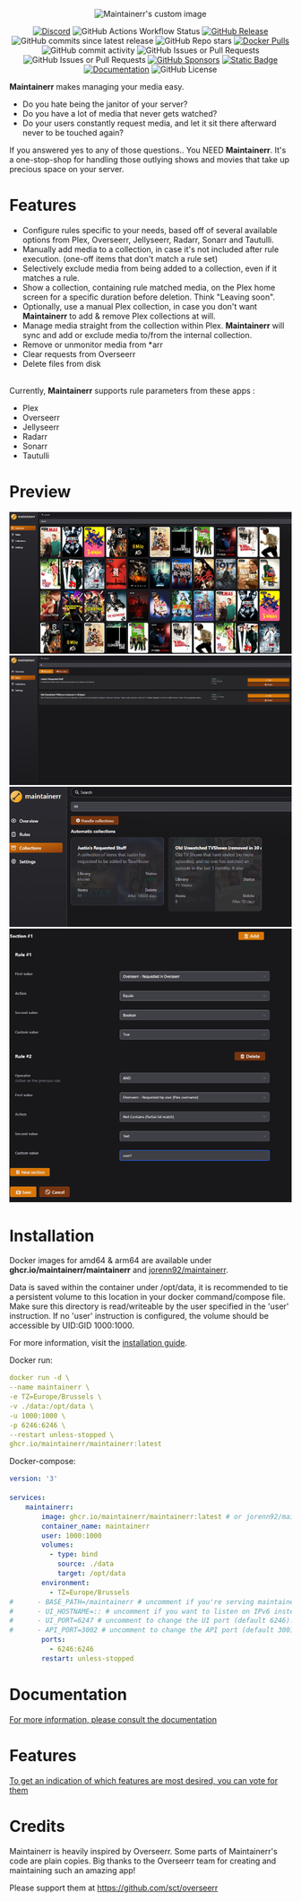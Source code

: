 <p align="center">
  <img src="ui/public/logo_black.svg?raw=true" alt="Maintainerr's custom image"/>
</p>

<p align="center" >
  <a href="https://discord.gg/WP4ZW2QYwk"><img alt="Discord" src="https://img.shields.io/discord/1152219249549512724?style=flat&logo=discord&logoColor=white&label=Maintainerr"></a>
  <picture><img alt="GitHub Actions Workflow Status" src="https://img.shields.io/github/actions/workflow/status/maintainerr/maintainerr/.github%2Fworkflows%2Fbuild.yml?branch=main&style=flat&logo=github&label=Latest%20Build"></picture>
  <a href="https://github.com/maintainerr/Maintainerr/releases"><img alt="GitHub Release" src="https://img.shields.io/github/v/release/maintainerr/maintainerr?style=flat&logo=github&logoColor=white&label=Latest%20Release"></a>
  <picture><img alt="GitHub commits since latest release" src="https://img.shields.io/github/commits-since/maintainerr/maintainerr/latest?style=flat&logo=github&logoColor=white"></picture>
  <picture><img alt="GitHub Repo stars" src="https://img.shields.io/github/stars/maintainerr/maintainerr?style=flat&logo=github&logoColor=white&label=Stars"></picture>
  <a href="https://hub.docker.com/r/jorenn92/maintainerr"><img alt="Docker Pulls" src="https://img.shields.io/docker/pulls/jorenn92/maintainerr?style=flat&logo=docker&logoColor=white&label=Docker%20Pulls"></a>
  <picture><img alt="GitHub commit activity" src="https://img.shields.io/github/commit-activity/m/maintainerr/maintainerr?style=flat&logo=github&logoColor=white&label=COMMITS"></picture>
  <picture><img alt="GitHub Issues or Pull Requests" src="https://img.shields.io/github/issues-closed/maintainerr/maintainerr?style=flat&logo=github&logoColor=white"></picture>
  <picture><img alt="GitHub Issues or Pull Requests" src="https://img.shields.io/github/issues/maintainerr/maintainerr?style=flat&logo=github&logoColor=white"></picture>
  <a href="https://github.com/sponsors/jorenn92"><img alt="GitHub Sponsors" src="https://img.shields.io/github/sponsors/JORENN92?style=flat&logo=github%20sponsors&logoColor=white&label=sponsors"></a>
  <a href="https://ko-fi.com/maintainerr_app"><img alt="Static Badge" src="https://img.shields.io/badge/DONATE-kofi-red?style=flat&logo=ko-fi&logoColor=white"></a>
  <a href="https://docs.maintainerr.info"><img alt="Documentation" src="https://img.shields.io/badge/Material_for_MkDocs-%3A)-blue?style=flat&logo=materialformkdocs&logoColor=white"></a>
  <picture><img alt="GitHub License" src="https://img.shields.io/github/license/maintainerr/maintainerr?style=flat"></picture>
</p>

<b>Maintainerr</b> makes managing your media easy.

- Do you hate being the janitor of your server?
- Do you have a lot of media that never gets watched?
- Do your users constantly request media, and let it sit there afterward never to be touched again?

If you answered yes to any of those questions.. You NEED <b>Maintainerr</b>.
It's a one-stop-shop for handling those outlying shows and movies that take up precious space on your server.

# Features

- Configure rules specific to your needs, based off of several available options from Plex, Overseerr, Jellyseerr, Radarr, Sonarr and Tautulli.
- Manually add media to a collection, in case it's not included after rule execution. (one-off items that don't match a rule set)
- Selectively exclude media from being added to a collection, even if it matches a rule.
- Show a collection, containing rule matched media, on the Plex home screen for a specific duration before deletion. Think "Leaving soon".
- Optionally, use a manual Plex collection, in case you don't want <b>Maintainerr</b> to add & remove Plex collections at will.
- Manage media straight from the collection within Plex. <b>Maintainerr</b> will sync and add or exclude media to/from the internal collection.
- Remove or unmonitor media from \*arr
- Clear requests from Overseerr
- Delete files from disk

<br />
Currently, <b>Maintainerr</b> supports rule parameters from these apps :

- Plex
- Overseerr
- Jellyseerr
- Radarr
- Sonarr
- Tautulli

# Preview

![image](./ui/public/screenshots/overview_screenshot.png)
![image](./ui/public/screenshots/rules_screenshot.png)
![image](./ui/public/screenshots/collections_screenshot.png)
![image](./ui/public/screenshots/rule_example_screenshot.png)

# Installation

Docker images for amd64 & arm64 are available under <b>ghcr.io/maintainerr/maintainerr</b> and [jorenn92/maintainerr](https://hub.docker.com/r/jorenn92/maintainerr). <br />

Data is saved within the container under /opt/data, it is recommended to tie a persistent volume to this location in your docker command/compose file.
Make sure this directory is read/writeable by the user specified in the 'user' instruction. If no 'user' instruction is configured, the volume should be accessible by UID:GID 1000:1000.

For more information, visit the [installation guide](https://docs.maintainerr.info/latest/Installation).

Docker run:

```Yaml
docker run -d \
--name maintainerr \
-e TZ=Europe/Brussels \
-v ./data:/opt/data \
-u 1000:1000 \
-p 6246:6246 \
--restart unless-stopped \
ghcr.io/maintainerr/maintainerr:latest
```

Docker-compose:

```Yaml
version: '3'

services:
    maintainerr:
        image: ghcr.io/maintainerr/maintainerr:latest # or jorenn92/maintainerr:latest
        container_name: maintainerr
        user: 1000:1000
        volumes:
          - type: bind
            source: ./data
            target: /opt/data
        environment:
          - TZ=Europe/Brussels
#      - BASE_PATH=/maintainerr # uncomment if you're serving maintainerr from a subdirectory
#      - UI_HOSTNAME=:: # uncomment if you want to listen on IPv6 instead (default 0.0.0.0)
#      - UI_PORT=6247 # uncomment to change the UI port (default 6246). Useful if you're on a network where the port is already in use
#      - API_PORT=3002 # uncomment to change the API port (default 3001). Useful if you're on a network where the port is already in use
        ports:
          - 6246:6246
        restart: unless-stopped
```

# Documentation

[For more information, please consult the documentation](https://docs.maintainerr.info/)

# Features

[To get an indication of which features are most desired, you can vote for them](https://features.maintainerr.info/?view=most-wanted)

# Credits

Maintainerr is heavily inspired by Overseerr. Some parts of Maintainerr's code are plain copies. Big thanks to the Overseerr team for creating and maintaining such an amazing app!

Please support them at <https://github.com/sct/overseerr>
